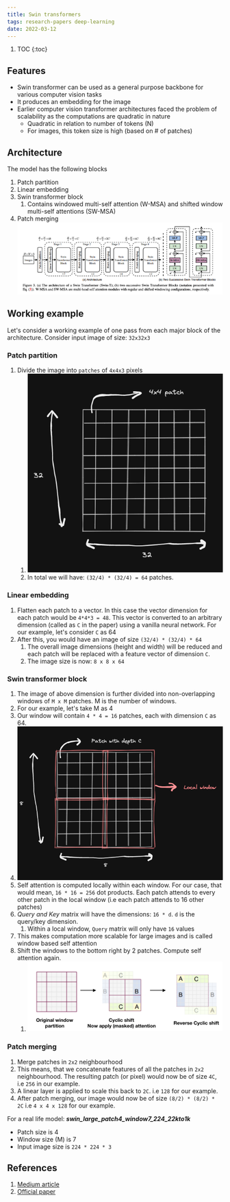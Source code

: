 ```yaml
---
title: Swin transformers
tags: research-papers deep-learning
date: 2022-03-12
---
```


1. TOC
{:toc}

## Features

- Swin transformer can be used as a general purpose backbone for various computer vision tasks
- It produces an embedding for the image
- Earlier computer vision transformer architectures faced the problem of scalability as the computations are quadratic in nature
    - Quadratic in relation to number of tokens (N)
    - For images, this token size is high (based on # of patches)

## Architecture

The model has the following blocks

1. Patch partition
2. Linear embedding
3. Swin transformer block
    1. Contains windowed multi-self attention (W-MSA) and shifted window multi-self attentions (SW-MSA)
4. Patch merging
![image](/assets/images/swin_t_1.png)

## Working example

Let's consider a working example of one pass from each major block of the architecture. Consider input image of size: `32x32x3`

### Patch partition

1. Divide the image into `patches` of `4x4x3` pixels
    1. ![image](/assets/images/swin_t_3.png)
    2. In total we will have: `(32/4) * (32/4) = 64` patches.

### Linear embedding

1. Flatten each patch to a vector. In this case the vector dimension for each patch would be `4*4*3 = 48`. This vector is converted to an arbitrary dimension (called as `C` in the paper) using a vanilla neural network. For our example, let's consider `C` as 64
2. After this, you would have an image of size `(32/4) * (32/4) * 64`
    1. The overall image dimensions (height and width) will be reduced and each patch will be replaced with a feature vector of dimension `C`.
    2. The image size is now: `8 x 8 x 64`

### Swin transformer block

1. The image of above dimension is further divided into non-overlapping windows of `M x M` patches. M is the number of windows.
2. For our example, let's take M as 4
3. Our window will contain `4 * 4 = 16` patches, each with dimension `C` as 64.
4. ![image](/assets/images/swin_t_4.png)
5. Self attention is computed locally within each window. For our case, that would mean, `16 * 16 = 256` dot products. Each patch attends to every other patch in the local window (i.e each patch attends to 16 other patches)
6. *Query and Key* matrix will have the dimensions: `16 * d`. `d` is the query/key dimension.
    1. Within a local window, `Query` matrix will only have `16` values
7. This makes computation more scalable for large images and is called window based self attention
8. Shift the windows to the bottom right by 2 patches. Compute self attention again.
    1. ![image](/assets/images/swin_t_2.png)

### Patch merging

1. Merge patches in `2x2` neighbourhood
2. This means, that we concatenate features of all the patches in `2x2` neighbourhood. The resulting patch (or pixel) would now be of size `4C`, i.e `256` in our example.
3. A linear layer is applied to scale this back to `2C`. i.e `128` for our example.
4. After patch merging, our image would now be of size `(8/2) * (8/2) * 2C` i.e `4 x 4 x 128` for our example.

For a real life model: ***swin_large_patch4_window7_224_22kto1k***

- Patch size is 4
- Window size (M) is 7
- Input image size is `224 * 224 * 3`

## References

1. [Medium article](https://towardsdatascience.com/swin-vision-transformers-hacking-the-human-eye-4223ba9764c3)
2. [Official paper](https://arxiv.org/pdf/2103.14030.pdf)

